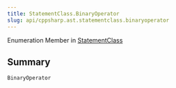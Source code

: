 ```yaml
---
title: StatementClass.BinaryOperator
slug: api/cppsharp.ast.statementclass.binaryoperator
---
```

Enumeration Member in [StatementClass](/api/cppsharp/ast/statementclass)

## Summary



```csharp
BinaryOperator
```

